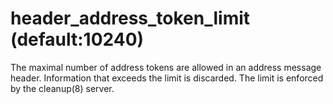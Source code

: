# header_address_token_limit (default:10240) 


The maximal number of address tokens are allowed in an address
message header. Information that exceeds the limit is discarded.
The limit is enforced by the cleanup(8) server.



